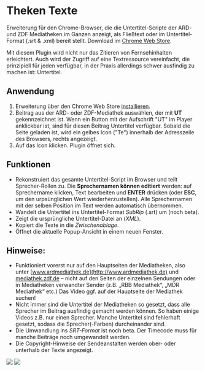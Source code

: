 # Theken Texte
Erweiterung für den Chrome-Browser, die die Untertitel-Scripte der ARD- und ZDF Mediatheken im Ganzen anzeigt, als Fließtext oder im Untertitel-Format (.srt & .xml) bereit stellt. Download im  [Chrome Web Store](https://chrome.google.com/webstore/detail/theken-texte/ppkijiiclgdligambidmbnonkphgpolk).

Mit diesem Plugin wird nicht nur das Zitieren von Fernsehinhalten erleichtert. Auch wird der Zugriff auf eine Textressource vereinfacht, die prinzipiell für jeden verfügbar, in der Praxis allerdings schwer ausfindig zu machen ist: Untertitel.

## Anwendung
1. Erweiterung über den Chrome Web Store [installieren](https://chrome.google.com/webstore/detail/theken-texte/ppkijiiclgdligambidmbnonkphgpolk).
2. Beitrag aus der ARD- oder ZDF-Mediathek auswählen, der mit **UT** gekennzeichnet ist. Wenn ein Button mit der Aufschrift "UT" im Player anklickbar ist, sind für diesen Beitrag Untertitel verfügbar. Sobald die Seite geladen ist, wird ein gelbes Icon ("Te") innerhalb der Adresszeile des Browsers, rechts angezeigt.
3. Auf das Icon klicken. Plugin öffnet sich.

## Funktionen
* Rekonstruiert das gesamte Untertitel-Script im Browser und teilt Sprecher-Rollen zu. Die **Sprechernamen können editiert** werden: auf Sprechername klicken, Text bearbeiten und **ENTER** drücken (oder **ESC**, um den urpsünglichen Wert wiederherzustellen). Alle Sprechernamen mit der selben Position im Text werden automatisch übernommen.
* Wandelt die Untertitel ins Untertitel-Format *SubRip* (.srt) um (noch beta).
* Zeigt die ursprüngliche Untertitel-Datei an (*XML*).
* Kopiert die Texte in die *Zwischenablage*.
* Öffnet die aktuelle Popup-Ansicht in einem neuen Fenster.

## Hinweise:
* Funktioniert vorerst nur auf den Hauptseiten der Mediatheken, also unter [www.ardmediathek.de](http://www.ardmediathek.de) und [mediathek.zdf.de](http://mediathek.zdf.de) – nicht auf den Seiten der einzelnen Sendungen oder in Mediatheken verwandter Sender (z.B. „RBB Mediathek“, „MDR Mediathek“ etc.) Das Video ggf. auf der Hauptseite der Mediathek suchen!
* Nicht immer sind die Untertitel der Mediatheken so gesetzt, dass alle Sprecher im Beitrag ausfindig gemacht werden können. So haben einige Videos z.B. nur einen Sprecher. Manche Untertitel sind fehlerhaft gesetzt, sodass die Sprecher(-Farben) durcheinander sind.
* Die Umwandlung ins *SRT-Format* ist noch beta. Der Timecode muss für manche Beiträge noch umgewandelt werden.
* Die Copyright-Hinweise der Sendeanstalten werden ober- oder unterhalb der Texte angezeigt.

![](http://ggor.de/wp-content/uploads/2015/06/open_small.gif)
![](http://ggor.de/wp-content/uploads/2015/06/changename_small.gif)

